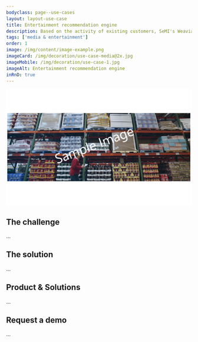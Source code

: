 ```yaml
---
bodyclass: page--use-cases
layout: layout-use-case
title: Entertainment recommendation engine
description: Based on the activity of existing customers, SeMI's Weaviate suggest shows to new customers.
tags: ['media & entertainment']
order: 1
image: /img/content/image-example.png
imageCard: /img/decoration/use-case-media@2x.jpg
imageMobile: /img/decoration/use-case-1.jpg
imageAlt: Entertainment recommendation engine
inRnD: true
---
```

![Entertainment recommendation engine](/img/sample-usecase.png)

## The challenge

...

## The solution

...

## Product & Solutions

...

## Request a demo

...
